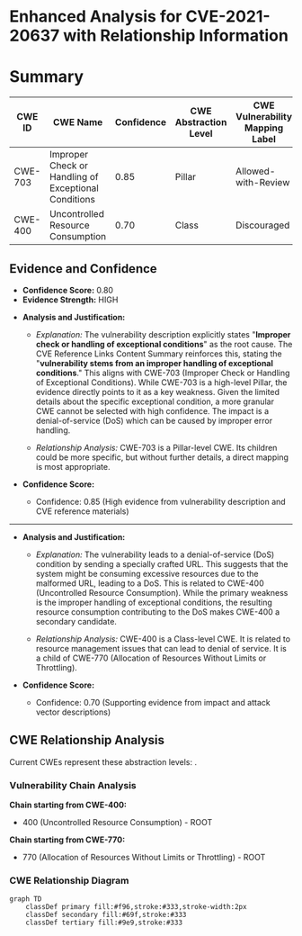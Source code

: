 # Enhanced Analysis for CVE-2021-20637 with Relationship Information

# Summary
| CWE ID     | CWE Name                                        | Confidence | CWE Abstraction Level | CWE Vulnerability Mapping Label | CWE-Vulnerability Mapping Notes |
| ---------- | ----------------------------------------------- | ---------- | --------------------- | ------------------------------- | ------------------------------- |
| CWE-703    | Improper Check or Handling of Exceptional Conditions | 0.85       | Pillar                | Allowed-with-Review            | Abstraction                     |
| CWE-400    | Uncontrolled Resource Consumption                 | 0.70       | Class                | Discouraged                   | Frequent Misuse |

## Evidence and Confidence

*   **Confidence Score:** 0.80
*   **Evidence Strength:** HIGH

- **Analysis and Justification:**  
  - *Explanation:* The vulnerability description explicitly states "**Improper check or handling of exceptional conditions**" as the root cause. The CVE Reference Links Content Summary reinforces this, stating the "**vulnerability stems from an improper handling of exceptional conditions**." This aligns with CWE-703 (Improper Check or Handling of Exceptional Conditions). While CWE-703 is a high-level Pillar, the evidence directly points to it as a key weakness. Given the limited details about the specific exceptional condition, a more granular CWE cannot be selected with high confidence. The impact is a denial-of-service (DoS) which can be caused by improper error handling.
  
  - *Relationship Analysis:* CWE-703 is a Pillar-level CWE. Its children could be more specific, but without further details, a direct mapping is most appropriate.

- **Confidence Score:**  
  - Confidence: 0.85 (High evidence from vulnerability description and CVE reference materials)

---

- **Analysis and Justification:**  
  - *Explanation:* The vulnerability leads to a denial-of-service (DoS) condition by sending a specially crafted URL. This suggests that the system might be consuming excessive resources due to the malformed URL, leading to a DoS. This is related to CWE-400 (Uncontrolled Resource Consumption). While the primary weakness is the improper handling of exceptional conditions, the resulting resource consumption contributing to the DoS makes CWE-400 a secondary candidate.

  - *Relationship Analysis:* CWE-400 is a Class-level CWE. It is related to resource management issues that can lead to denial of service. It is a child of CWE-770 (Allocation of Resources Without Limits or Throttling).

- **Confidence Score:**  
  - Confidence: 0.70 (Supporting evidence from impact and attack vector descriptions)


## CWE Relationship Analysis

Current CWEs represent these abstraction levels: .


### Vulnerability Chain Analysis

**Chain starting from CWE-400:**
- 400 (Uncontrolled Resource Consumption) - ROOT


**Chain starting from CWE-770:**
- 770 (Allocation of Resources Without Limits or Throttling) - ROOT



### CWE Relationship Diagram

```mermaid
graph TD
    classDef primary fill:#f96,stroke:#333,stroke-width:2px
    classDef secondary fill:#69f,stroke:#333
    classDef tertiary fill:#9e9,stroke:#333
```
